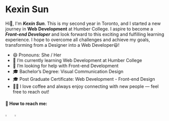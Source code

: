 # Kexin Sun
Hi👋, I'm ***Kexin Sun***. This is my second year in Toronto, and I started a new journey in **Web Development** at Humber College. I aspire to become a ***Front-end Developer*** and look forward to this exciting and fulfilling learning experience. I hope to overcome all challenges and achieve my goals, transforming from a Designer into a Web Developer😃!

- 😄 Pronouns: She / Her  
- 🌱 I’m currently learning Web Development at Humber College  
- 👀 I’m looking for help with Front-end Development  
- 🎓 Bachelor’s Degree: Visual Communication Design  
- 🎓 Post Graduate Certificate: Web Development - Front-end Design  
- 🙋‍♀️ I love coffee and always enjoy connecting with new people — feel free to reach out!  
#### 📩 How to reach me:  
[<img src="https://img.icons8.com/?size=100&id=13930&format=png&color=000000" width="3.5%"/>](https://www.linkedin.com/in/kellysun82/)  &nbsp; 
[<img src="https://img.icons8.com/fluent/48/000000/instagram-new.png" width="3.5%"/>](https://www.instagram.com/kellysun_82/)  





